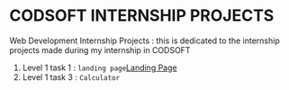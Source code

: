 # CODSOFT INTERNSHIP PROJECTS
Web Development Internship Projects
: this is dedicated to the internship projects made during my internship in CODSOFT
1) Level 1 task 1 : `landing page`[Landing Page](https://github.com/apache2op/CODSOFT/tree/main/landing%20page)
2) Level 1 task 3 : `Calculator`
